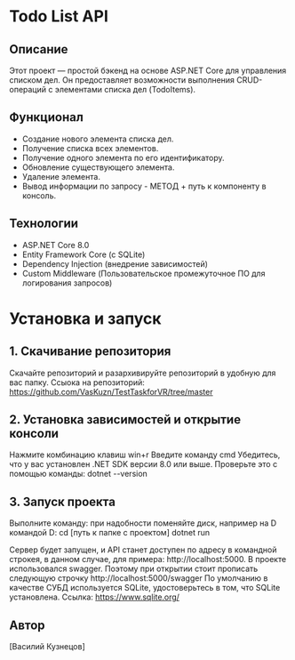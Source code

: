 # Todo List API
## Описание
Этот проект — простой бэкенд на основе ASP.NET Core для управления списком дел. Он предоставляет возможности выполнения CRUD-операций с элементами списка дел (TodoItems).
## Функционал
* Создание нового элемента списка дел.
* Получение списка всех элементов.
* Получение одного элемента по его идентификатору.
* Обновление существующего элемента.
* Удаление элемента.
* Вывод информации по запросу - МЕТОД + путь к компоненту в консоль.
## Технологии
* ASP.NET Core 8.0
* Entity Framework Core (с SQLite)
* Dependency Injection (внедрение зависимостей)
* Custom Middleware (Пользовательское промежуточное ПО для логирования запросов)
# Установка и запуск
## 1. Скачивание репозитория
Скачайте репозиторий и разархивируйте репозиторий в удобную для вас папку. Ссыока на репозиторий: https://github.com/VasKuzn/TestTaskforVR/tree/master
## 2. Установка зависимостей и открытие консоли
Нажмите комбинацию клавиш win+r
Введите команду cmd
Убедитесь, что у вас установлен .NET SDK версии 8.0 или выше. Проверьте это с помощью команды:
dotnet --version
## 3. Запуск проекта
Выполните команду:
при надобности поменяйте диск, например на D командой D:
cd [путь к папке с проектом]
dotnet run

Сервер будет запущен, и API станет доступен по адресу в командной строкея, в данном случае, для  примера: http://localhost:5000.
В проекте использовался swagger. Поэтому при открытии стоит прописать следующую строчку http://localhost:5000/swagger
По умолчанию в качестве СУБД используется SQLite, удостоверьтесь в том, что SQLite установлена. Ссылка: https://www.sqlite.org/
## Автор
[Василий Кузнецов]
